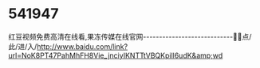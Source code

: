 # 541947
红豆视频免费高清在线看,果冻传媒在线官网----------------------------🚩🚩点/此/进/入/http://www.baidu.com/link?url=NoK8PT47PahMhFH8Vie_jnciyIKNTTtVBQKpill6udK&amp;wd
